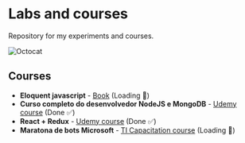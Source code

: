 # Labs and courses
Repository for my experiments and courses.

![Octocat](https://dwa5x7aod66zk.cloudfront.net/assets/labtocat-be5eee0434960a8f73e54910df8e87b8a5a3b2d651c0b301670c04a9cc26a70f.png)


## Courses

* **Eloquent javascript** - [Book](https://github.com/braziljs/eloquente-javascript) (Loading :arrows_counterclockwise:)
* **Curso completo do desenvolvedor NodeJS e MongoDB** - [Udemy course](https://www.udemy.com/curso-completo-do-desenvolvedor-nodejs/) (Done :white_check_mark:)
* **React + Redux** - [Udemy course](https://www.udemy.com/react-redux-pt) (Done :white_check_mark:)
* **Maratona de bots Microsoft** - [TI Capacitation course](https://ticapacitacion.com/curso/botspt/) (Loading :arrows_counterclockwise:)